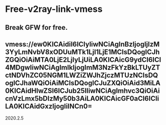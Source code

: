 # Free-v2ray-link-vmess
Break GFW for free.  
-
vmess://ew0KICAidiI6ICIyIiwNCiAgInBzIjogIjIzM3YyLmNvbV8xODUuMTk1LjI1LjE1MCIsDQogICJhZGQiOiAiMTA0LjE2LjIyLjUiLA0KICAicG9ydCI6ICI4MDgwIiwNCiAgImlkIjogImM3NzFkYzBkLTUyZTctNDVhZC05NGM1LWZiZWJhZjczMTUzNCIsDQogICJhaWQiOiAiMCIsDQogICJuZXQiOiAid3MiLA0KICAidHlwZSI6ICJub25lIiwNCiAgImhvc3QiOiAicnVzLmx5bDIzMy50b3AiLA0KICAicGF0aCI6ICIiLA0KICAidGxzIjogIiINCn0=
-
2020.2.5
